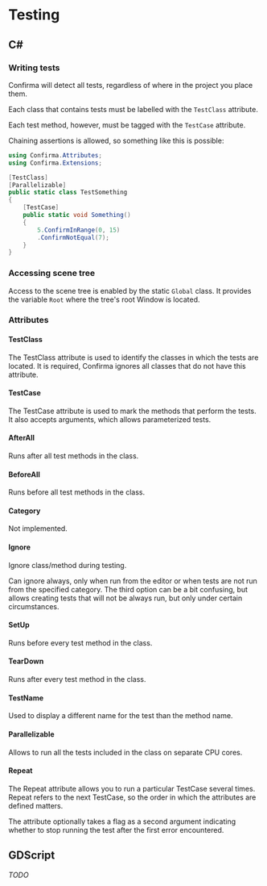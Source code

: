 # Testing

## C#

### Writing tests

Confirma will detect all tests, regardless of where in the project you place them.

Each class that contains tests must be labelled with the `TestClass` attribute.

Each test method, however, must be tagged with the `TestCase` attribute.

Chaining assertions is allowed, so something like this is possible:

```cs
using Confirma.Attributes;
using Confirma.Extensions;

[TestClass]
[Parallelizable]
public static class TestSomething
{
    [TestCase]
    public static void Something()
    {
        5.ConfirmInRange(0, 15)
        .ConfirmNotEqual(7);
    }
}
```

### Accessing scene tree

Access to the scene tree is enabled by the static `Global` class. It provides the variable `Root` where the tree's root Window is located.

### Attributes

#### TestClass

The TestClass attribute is used to identify the classes in which the tests are located.
It is required, Confirma ignores all classes that do not have this attribute.

#### TestCase

The TestCase attribute is used to mark the methods that perform the tests.
It also accepts arguments, which allows parameterized tests.

#### AfterAll

Runs after all test methods in the class.

#### BeforeAll

Runs before all test methods in the class.

#### Category

Not implemented.

#### Ignore

Ignore class/method during testing.

Can ignore always, only when run from the editor
or when tests are not run from the specified category.
The third option can be a bit confusing,
but allows creating tests that will not be always run,
but only under certain circumstances.

#### SetUp

Runs before every test method in the class.

#### TearDown

Runs after every test method in the class.

#### TestName

Used to display a different name for the test than the method name.

#### Parallelizable

Allows to run all the tests included in the class on separate CPU cores.

#### Repeat

The Repeat attribute allows you to run a particular TestCase several times.
Repeat refers to the next TestCase, so the order in which the attributes are defined matters.

The attribute optionally takes a flag as a second argument
indicating whether to stop running the test after the first error encountered.

## GDScript

*TODO*
